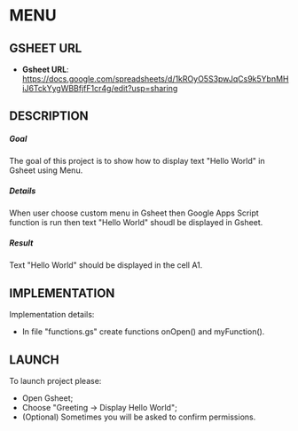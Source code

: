 MENU
====


GSHEET URL
----------

* **Gsheet URL**: https://docs.google.com/spreadsheets/d/1kROyO5S3pwJqCs9k5YbnMHiJ6TckYygWBBfjfF1cr4g/edit?usp=sharing


DESCRIPTION
-----------

##### Goal
The goal of this project is to show how to display text "Hello World" in Gsheet using Menu.

##### Details
When user choose custom menu in Gsheet then Google Apps Script function is run then text "Hello World" shoudl be displayed in Gsheet.

##### Result 
Text "Hello World" should be displayed in the cell A1.


IMPLEMENTATION
-----------

Implementation details:
* In file "functions.gs" create functions onOpen() and myFunction().
  

LAUNCH
------

To launch project please:
* Open Gsheet;
* Choose "Greeting -> Display Hello World";
* (Optional) Sometimes you will be asked to confirm permissions.